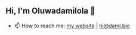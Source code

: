 ## Hi, I'm Oluwadamilola 👋

- 📫 How to reach me: <a href="https://dami.bio">my website</a> | <a href="mailto:hi@dami.bio">hi@dami.bio</a>
<!--
**devmoosun/devmoosun** is a ✨ _special_ ✨ repository because its `README.md` (this file) appears on your GitHub profile.

Here are some ideas to get you started:

- 🔭 I’m currently working on ...
- 🌱 I’m currently learning ...
- 👯 I’m looking to collaborate on ...
- 🤔 I’m looking for help with ...
- 💬 Ask me about ...
- 📫 How to reach me: ...
- 😄 Pronouns: ...
- ⚡ Fun fact: ...
-->
